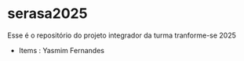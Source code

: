 # serasa2025
Esse é o repositório do projeto integrador da turma tranforme-se 2025


- Items : Yasmim Fernandes

